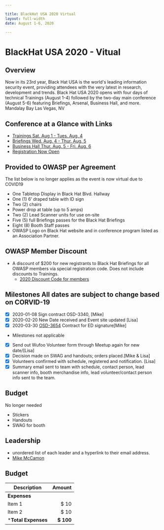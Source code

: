 ```yaml
---

title: BlackHat USA 2020 Virtual 
layout: full-width
date: August 1-6, 2020

---
```


# BlackHat USA 2020 - Vitual 

## Overview
 
Now in its 23rd year, Black Hat USA is the world's leading information security event, providing attendees with the very latest in research, development and trends. Black Hat USA 2020 opens with four days of technical Trainings (August 1-4) followed by the two-day main conference (August 5-6) featuring Briefings, Arsenal, Business Hall, and more. Mandalay Bay Las Vegas, NV

## Conference at a Glance with Links

- [Trainings Sat. Aug 1 - Tues. Aug. 4](https://www.blackhat.com/us-20/training/schedule/index.html)
- [Briefings Wed. Aug. 4 - Thur. Aug. 5](https://www.blackhat.com/us-20/briefings.html)
- [Business Hall Thur. Aug. 5 - Fri. Aug. 6 ](https://www.blackhat.com/us-20/business-hall.html)
- [Registration Now Open](https://blackhat.informatech.com/usa/2020/?)

## Provided to OWASP per Agreement
The list below is no longer applies as the event is now virtual due to COVID19
* One Tabletop Display in Black Hat Blvd. Hallway 
* One (1) 6’ draped table with ID sign
* Two (2) chairs
* Power drop at table (up to 5 amps)
* Two (2) Lead Scanner units for use on-site
* Five (5) full Briefings passes for the Black Hat Briefings
* Eight (8) Booth Staff passes
* OWASP Logo on Black Hat website and in conference program listed as an Association Partner.

## OWASP Member Discount
* A discount of $200 for new registrants to Black Hat Briefings for all OWASP members via special registration code. Does not
   include discounts to Trainings.
  * [2020 Discount Code for members](members@owasp.com)


## Milestones  All dates are subject to change based on CORVID-19

* [x] 2020-01-08 Sign contract OSD-3340, [Mike]
* [X] 2020-02-20 New Date received and Event site updated [Lisa]
* [X] 2020-03-30 [OSD-3654](https://owasporg.atlassian.net/browse/OSD-3654) Contract for ED signature[Mike]
* Milestones not applicable 
* [X] Send out Wufoo Volunteer form through Meetup again for new date/[Lisa]
* [X] Decision made on SWAG and handouts; orders placed.[Mike & Lisa]
* [X] Volunteers confirmed with schedule, registered and notification. [Lisa]
* [X] Summary email sent to team with schedule, contact person, lead scanner info, booth merchandise info, lead volunteer/contact person info sent to the team.

## Budget
No longer needed
- Stickers
- Handouts
- SWAG for booth

## Leadership

* unordered list of each leader and a hyperlink to their email address.
* [Mike McCamon](mailto:mike.mccamon@owasp.com?subject=An%20Interesting%20Email)

## Budget

Description            | Amount
--------------         | ----:
**Expenses**           | 
Item 1                 | $ 10
Item 2                 | $ 10 
***Total Expenses**    | **$ 100**
